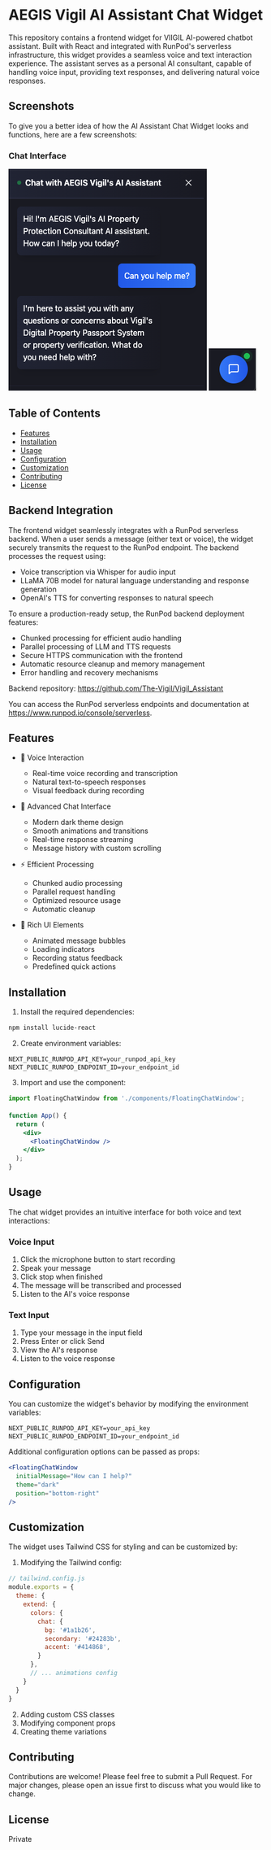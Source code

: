 # AEGIS Vigil AI Assistant Chat Widget

This repository contains a frontend widget for VIIGIL AI-powered chatbot assistant. Built with React and integrated with RunPod's serverless infrastructure, this widget provides a seamless voice and text interaction experience. The assistant serves as a personal AI consultant, capable of handling voice input, providing text responses, and delivering natural voice responses.

## Screenshots

To give you a better idea of how the AI Assistant Chat Widget looks and functions, here are a few screenshots:

### Chat Interface
![Chat Interface](images/chat-interface.png)
![Chat Widget](images/floating-1.png)

## Table of Contents
- [Features](#features)
- [Installation](#installation)
- [Usage](#usage)
- [Configuration](#configuration)
- [Customization](#customization)
- [Contributing](#contributing)
- [License](#license)

## Backend Integration
The frontend widget seamlessly integrates with a RunPod serverless backend. When a user sends a message (either text or voice), the widget securely transmits the request to the RunPod endpoint. The backend processes the request using:

- Voice transcription via Whisper for audio input
- LLaMA 70B model for natural language understanding and response generation
- OpenAI's TTS for converting responses to natural speech

To ensure a production-ready setup, the RunPod backend deployment features:
- Chunked processing for efficient audio handling
- Parallel processing of LLM and TTS requests
- Secure HTTPS communication with the frontend
- Automatic resource cleanup and memory management
- Error handling and recovery mechanisms

Backend repository: https://github.com/The-Vigil/Vigil_Assistant

You can access the RunPod serverless endpoints and documentation at https://www.runpod.io/console/serverless.

## Features
- 🎤 Voice Interaction
  - Real-time voice recording and transcription
  - Natural text-to-speech responses
  - Visual feedback during recording

- 💬 Advanced Chat Interface
  - Modern dark theme design
  - Smooth animations and transitions
  - Real-time response streaming
  - Message history with custom scrolling

- ⚡ Efficient Processing
  - Chunked audio processing
  - Parallel request handling
  - Optimized resource usage
  - Automatic cleanup

- 🎨 Rich UI Elements
  - Animated message bubbles
  - Loading indicators
  - Recording status feedback
  - Predefined quick actions

## Installation

1. Install the required dependencies:
```bash
npm install lucide-react
```

2. Create environment variables:
```env
NEXT_PUBLIC_RUNPOD_API_KEY=your_runpod_api_key
NEXT_PUBLIC_RUNPOD_ENDPOINT_ID=your_endpoint_id
```

3. Import and use the component:
```jsx
import FloatingChatWindow from './components/FloatingChatWindow';

function App() {
  return (
    <div>
      <FloatingChatWindow />
    </div>
  );
}
```

## Usage
The chat widget provides an intuitive interface for both voice and text interactions:

### Voice Input
1. Click the microphone button to start recording
2. Speak your message
3. Click stop when finished
4. The message will be transcribed and processed
5. Listen to the AI's voice response

### Text Input
1. Type your message in the input field
2. Press Enter or click Send
3. View the AI's response
4. Listen to the voice response

## Configuration
You can customize the widget's behavior by modifying the environment variables:

```env
NEXT_PUBLIC_RUNPOD_API_KEY=your_api_key
NEXT_PUBLIC_RUNPOD_ENDPOINT_ID=your_endpoint_id
```

Additional configuration options can be passed as props:
```jsx
<FloatingChatWindow 
  initialMessage="How can I help?"
  theme="dark"
  position="bottom-right"
/>
```

## Customization
The widget uses Tailwind CSS for styling and can be customized by:

1. Modifying the Tailwind config:
```javascript
// tailwind.config.js
module.exports = {
  theme: {
    extend: {
      colors: {
        chat: {
          bg: '#1a1b26',
          secondary: '#24283b',
          accent: '#414868',
        }
      },
      // ... animations config
    }
  }
}
```

2. Adding custom CSS classes
3. Modifying component props
4. Creating theme variations

## Contributing
Contributions are welcome! Please feel free to submit a Pull Request. For major changes, please open an issue first to discuss what you would like to change.

## License
Private


